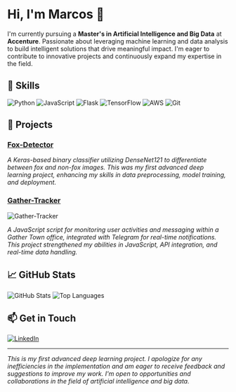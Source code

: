 # Hi, I'm Marcos 👋

I'm currently pursuing a **Master's in Artificial Intelligence and Big Data** at **Accenture**. Passionate about leveraging machine learning and data analysis to build intelligent solutions that drive meaningful impact. I'm eager to contribute to innovative projects and continuously expand my expertise in the field.

## 🔧 Skills

![Python](https://img.shields.io/badge/Python-3776AB?logo=python&logoColor=white)
![JavaScript](https://img.shields.io/badge/JavaScript-F7DF1E?logo=javascript&logoColor=black)
![Flask](https://img.shields.io/badge/Flask-000000?logo=flask&logoColor=white)
![TensorFlow](https://img.shields.io/badge/TensorFlow-FF6F00?logo=tensorflow&logoColor=white)
![AWS](https://img.shields.io/badge/AWS-232F3E?logo=amazonaws&logoColor=white)
![Git](https://img.shields.io/badge/Git-F05032?logo=git&logoColor=white)

## 🚀 Projects

### [Fox-Detector](https://github.com/warc0s/Fox-Detector)
*A Keras-based binary classifier utilizing DenseNet121 to differentiate between fox and non-fox images. This was my first advanced deep learning project, enhancing my skills in data preprocessing, model training, and deployment.*

### [Gather-Tracker](https://github.com/Warc0s/Gather-Tracker)
![Gather-Tracker](https://github-readme-stats.vercel.app/api/pin/?username=warc0s&repo=Gather-Tracker)

*A JavaScript script for monitoring user activities and messaging within a Gather Town office, integrated with Telegram for real-time notifications. This project strengthened my abilities in JavaScript, API integration, and real-time data handling.*

## 📈 GitHub Stats

![GitHub Stats](https://github-readme-stats.vercel.app/api?username=warc0s&show_icons=true&theme=radical)
![Top Languages](https://github-readme-stats.vercel.app/api/top-langs/?username=warc0s&layout=compact&theme=radical)

## 📫 Get in Touch

[![LinkedIn](https://img.shields.io/badge/LinkedIn-0077B5?logo=linkedin&logoColor=white)](https://www.linkedin.com/in/yourlinkedin/)

---

*This is my first advanced deep learning project. I apologize for any inefficiencies in the implementation and am eager to receive feedback and suggestions to improve my work. I'm open to opportunities and collaborations in the field of artificial intelligence and big data.*
